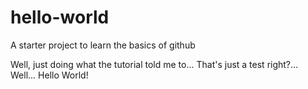 # hello-world
A starter project to learn the basics of github

Well, just doing what the tutorial told me to... That's just a test right?... Well... Hello World!
